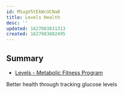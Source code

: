 ```yaml
---
id: MSugV5tEkWcUCNa8
title: Levels Health
desc: ''
updated: 1627083831313
created: 1627083802495
---
```


## Summary
- [Levels - Metabolic Fitness Program](https://www.levelshealth.com/)

Better health through tracking glucose levels